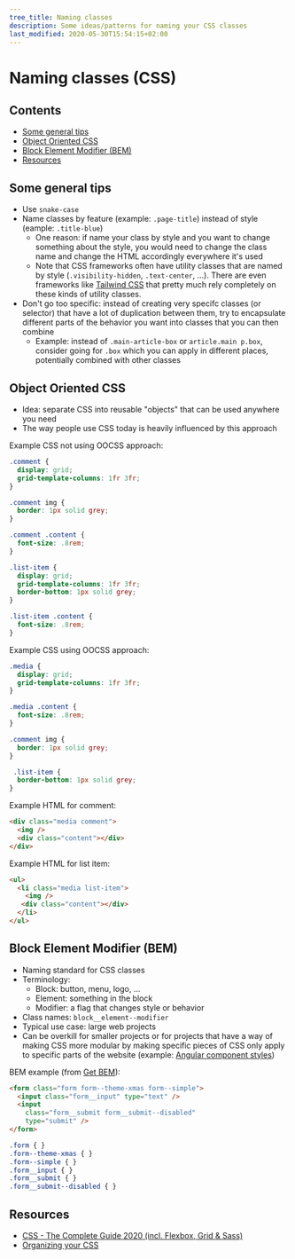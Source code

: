 ```yaml
---
tree_title: Naming classes
description: Some ideas/patterns for naming your CSS classes
last_modified: 2020-05-30T15:54:15+02:00
---
```


# Naming classes (CSS)

## Contents

-   [Some general tips](#some-general-tips)
-   [Object Oriented CSS](#object-oriented-css)
-   [Block Element Modifier (BEM)](#block-element-modifier-bem)
-   [Resources](#resources)

## Some general tips

-   Use `snake-case`
-   Name classes by feature (example: `.page-title`) instead of style (eample: `.title-blue`)
    -   One reason: if name your class by style and you want to change something about the style, you would need to change the class name and change the HTML accordingly everywhere it's used
    -   Note that CSS frameworks often have utility classes that are named by style (`.visibility-hidden`, `.text-center`, ...). There are even frameworks like [Tailwind CSS](https://tailwindcss.com/) that pretty much rely completely on these kinds of utility classes.
-   Don't go too specific: instead of creating very specifc classes (or selector) that have a lot of duplication between them, try to encapsulate different parts of the behavior you want into classes that you can then combine
    -   Example: instead of `.main-article-box` or `article.main p.box`, consider going for `.box` which you can apply in different places, potentially combined with other classes

## Object Oriented CSS

-   Idea: separate CSS into reusable "objects" that can be used anywhere you need
-   The way people use CSS today is heavily influenced by this approach

Example CSS not using OOCSS approach:

```css
.comment {
  display: grid;
  grid-template-columns: 1fr 3fr;
}

.comment img {
  border: 1px solid grey;
}

.comment .content {
  font-size: .8rem;
}

.list-item {
  display: grid;
  grid-template-columns: 1fr 3fr;
  border-bottom: 1px solid grey;
}

.list-item .content {
  font-size: .8rem;
}
```

Example CSS using OOCSS approach:

```css
.media {
  display: grid;
  grid-template-columns: 1fr 3fr;
}

.media .content {
  font-size: .8rem;
}

.comment img {
  border: 1px solid grey;
}

 .list-item {
  border-bottom: 1px solid grey;
} 
```

Example HTML for comment:

```html
<div class="media comment">
  <img />
  <div class="content"></div>
</div>
```

Example HTML for list item:

```html
<ul>
  <li class="media list-item">
    <img />
   <div class="content"></div>
  </li>
</ul>
```

## Block Element Modifier (BEM)

-   Naming standard for CSS classes
-   Terminology:
    -   Block: button, menu, logo, ...
    -   Element: something in the block
    -   Modifier: a flag that changes style or behavior
-   Class names: `block__element--modifier`
-   Typical use case: large web projects
-   Can be overkill for smaller projects or for projects that have a way of making CSS more modular by making specific pieces of CSS only apply to specific parts of the website (example: [Angular component styles](https://angular.io/guide/component-styles))

BEM example (from [Get BEM](http://getbem.com/naming/)):

```html
<form class="form form--theme-xmas form--simple">
  <input class="form__input" type="text" />
  <input
    class="form__submit form__submit--disabled"
    type="submit" />
</form>
```

```css
.form { }
.form--theme-xmas { }
.form--simple { }
.form__input { }
.form__submit { }
.form__submit--disabled { }
```

## Resources

-   [CSS - The Complete Guide 2020 (incl. Flexbox, Grid & Sass)](https://www.udemy.com/course/css-the-complete-guide-incl-flexbox-grid-sass/)
-   [Organizing your CSS](https://developer.mozilla.org/en-US/docs/Learn/CSS/Building_blocks/Organizing)
